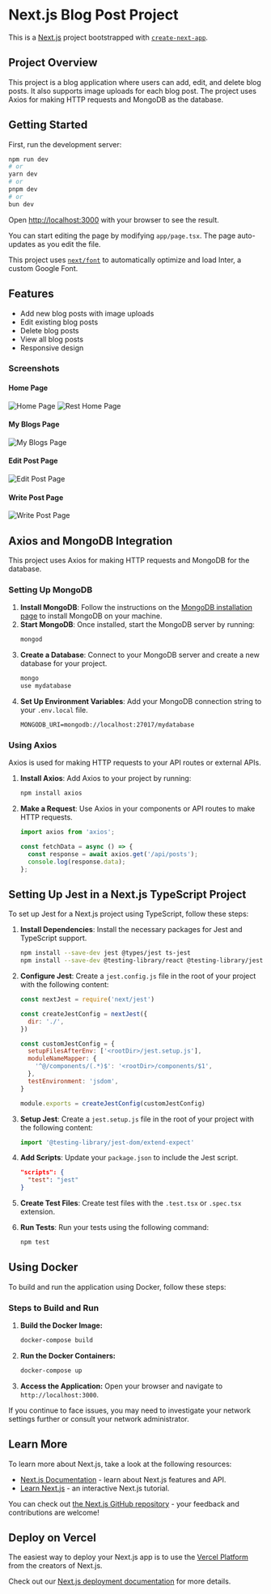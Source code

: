 
# Next.js Blog Post Project

This is a [Next.js](https://nextjs.org/) project bootstrapped with [`create-next-app`](https://github.com/vercel/next.js/tree/canary/packages/create-next-app).

## Project Overview

This project is a blog application where users can add, edit, and delete blog posts. It also supports image uploads for each blog post. The project uses Axios for making HTTP requests and MongoDB as the database.

## Getting Started

First, run the development server:

```bash
npm run dev
# or
yarn dev
# or
pnpm dev
# or
bun dev
```

Open [http://localhost:3000](http://localhost:3000) with your browser to see the result.

You can start editing the page by modifying `app/page.tsx`. The page auto-updates as you edit the file.

This project uses [`next/font`](https://nextjs.org/docs/basic-features/font-optimization) to automatically optimize and load Inter, a custom Google Font.

## Features

- Add new blog posts with image uploads
- Edit existing blog posts
- Delete blog posts
- View all blog posts
- Responsive design

### Screenshots

#### Home Page
![Home Page](./screens/homepage.png)
![Rest Home Page](./screens/resthomepage.png)

#### My Blogs Page
![My Blogs Page](./screens/myBlogs.png)

#### Edit Post Page
![Edit Post Page](./screens/editPost.png)

#### Write Post Page
![Write Post Page](./screens/writePost.png)

## Axios and MongoDB Integration

This project uses Axios for making HTTP requests and MongoDB for the database.

### Setting Up MongoDB

1. **Install MongoDB**: Follow the instructions on the [MongoDB installation page](https://docs.mongodb.com/manual/installation/) to install MongoDB on your machine.
2. **Start MongoDB**: Once installed, start the MongoDB server by running:
   ```bash
   mongod
   ```
3. **Create a Database**: Connect to your MongoDB server and create a new database for your project.
   ```bash
   mongo
   use mydatabase
   ```
4. **Set Up Environment Variables**: Add your MongoDB connection string to your `.env.local` file.
   ```env
   MONGODB_URI=mongodb://localhost:27017/mydatabase
   ```

### Using Axios

Axios is used for making HTTP requests to your API routes or external APIs.

1. **Install Axios**: Add Axios to your project by running:
   ```bash
   npm install axios
   ```
2. **Make a Request**: Use Axios in your components or API routes to make HTTP requests.
   ```javascript
   import axios from 'axios';

   const fetchData = async () => {
     const response = await axios.get('/api/posts');
     console.log(response.data);
   };
   ```

## Setting Up Jest in a Next.js TypeScript Project

To set up Jest for a Next.js project using TypeScript, follow these steps:

1. **Install Dependencies**: Install the necessary packages for Jest and TypeScript support.
   ```bash
   npm install --save-dev jest @types/jest ts-jest
   npm install --save-dev @testing-library/react @testing-library/jest-dom
   ```

2. **Configure Jest**: Create a `jest.config.js` file in the root of your project with the following content:
   ```javascript
   const nextJest = require('next/jest')

   const createJestConfig = nextJest({
     dir: './',
   })

   const customJestConfig = {
     setupFilesAfterEnv: ['<rootDir>/jest.setup.js'],
     moduleNameMapper: {
       '^@/components/(.*)$': '<rootDir>/components/$1',
     },
     testEnvironment: 'jsdom',
   }

   module.exports = createJestConfig(customJestConfig)
   ```

3. **Setup Jest**: Create a `jest.setup.js` file in the root of your project with the following content:
   ```javascript
   import '@testing-library/jest-dom/extend-expect'
   ```

4. **Add Scripts**: Update your `package.json` to include the Jest script.
   ```json
   "scripts": {
     "test": "jest"
   }
   ```

5. **Create Test Files**: Create test files with the `.test.tsx` or `.spec.tsx` extension.

6. **Run Tests**: Run your tests using the following command:
   ```bash
   npm test
   ```

## Using Docker

To build and run the application using Docker, follow these steps:

### Steps to Build and Run

1. **Build the Docker Image:**
   ```bash
   docker-compose build
   ```

2. **Run the Docker Containers:**
   ```bash
   docker-compose up
   ```

3. **Access the Application:**
   Open your browser and navigate to `http://localhost:3000`.

If you continue to face issues, you may need to investigate your network settings further or consult your network administrator.

## Learn More

To learn more about Next.js, take a look at the following resources:

- [Next.js Documentation](https://nextjs.org/docs) - learn about Next.js features and API.
- [Learn Next.js](https://nextjs.org/learn) - an interactive Next.js tutorial.

You can check out [the Next.js GitHub repository](https://github.com/vercel/next.js/) - your feedback and contributions are welcome!

## Deploy on Vercel

The easiest way to deploy your Next.js app is to use the [Vercel Platform](https://vercel.com/new?utm_medium=default-template&filter=next.js&utm_source=create-next-app&utm_campaign=create-next-app-readme) from the creators of Next.js.

Check out our [Next.js deployment documentation](https://nextjs.org/docs/deployment) for more details.
